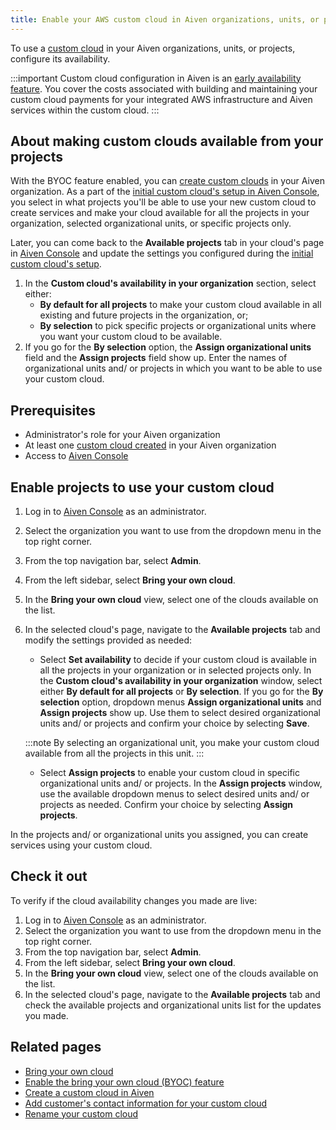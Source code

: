 ```yaml
---
title: Enable your AWS custom cloud in Aiven organizations, units, or projects
---
```


To use a [custom cloud](/docs/platform/concepts/byoc) in your Aiven organizations, units, or projects, configure its availability.

:::important
Custom cloud configuration in Aiven is an
[early availability feature](/docs/platform/concepts/beta_services). You cover the costs associated with building and
maintaining your custom cloud payments for your integrated AWS
infrastructure and Aiven services within the custom cloud.
:::

## About making custom clouds available from your projects

With the BYOC feature enabled, you can
[create custom clouds](/docs/platform/howto/byoc/create-custom-cloud) in your Aiven organization. As a part of the
[initial custom cloud's setup in Aiven Console](/docs/platform/howto/byoc/create-custom-cloud), you select in what projects you'll be able to use your new
custom cloud to create services and make your
cloud available for all the projects in your organization, selected
organizational units, or specific projects only.

Later, you can come back to the **Available projects** tab in your
cloud's page in [Aiven Console](https://console.aiven.io/) and update
the settings you configured during the
[initial custom cloud's setup](/docs/platform/howto/byoc/create-custom-cloud).

1.  In the **Custom cloud's availability in your organization**
    section, select either:
    - **By default for all projects** to make your custom cloud
      available in all existing and future projects in the
      organization, or;
    - **By selection** to pick specific projects or organizational
      units where you want your custom cloud to be available.
1.  If you go for the **By selection** option, the **Assign
    organizational units** field and the **Assign projects** field show
    up. Enter the names of organizational units and/ or projects in
    which you want to be able to use your custom cloud.

## Prerequisites

-  Administrator's role for your Aiven organization
-  At least one
   [custom cloud created](/docs/platform/howto/byoc/create-custom-cloud) in your Aiven organization
-  Access to [Aiven Console](https://console.aiven.io/)

## Enable projects to use your custom cloud

1.  Log in to [Aiven Console](https://console.aiven.io/) as an
    administrator.

1.  Select the organization you want to use from the dropdown menu in
    the top right corner.

1.  From the top navigation bar, select **Admin**.

1.  From the left sidebar, select **Bring your own cloud**.

1.  In the **Bring your own cloud** view, select one of the clouds
    available on the list.

1.  In the selected cloud's page, navigate to the **Available
    projects** tab and modify the settings provided as needed:

    -   Select **Set availability** to decide if your custom cloud is
        available in all the projects in your organization or in
        selected projects only. In the **Custom cloud's availability in
        your organization** window, select either **By default for all
        projects** or **By selection**. If you go for the **By
        selection** option, dropdown menus **Assign organizational
        units** and **Assign projects** show up. Use them to select
        desired organizational units and/ or projects and confirm your
        choice by selecting **Save**.

    :::note
    By selecting an organizational unit, you make your custom cloud
    available from all the projects in this unit.
    :::

    -   Select **Assign projects** to enable your custom cloud in
        specific organizational units and/ or projects. In the **Assign
        projects** window, use the available dropdown menus to select
        desired units and/ or projects as needed. Confirm your choice by
        selecting **Assign projects**.

In the projects and/ or organizational units you assigned, you can
create services using your custom cloud.

## Check it out

To verify if the cloud availability changes you made are live:

1.  Log in to [Aiven Console](https://console.aiven.io/) as an
    administrator.
1.  Select the organization you want to use from the dropdown menu in
    the top right corner.
1.  From the top navigation bar, select **Admin**.
1.  From the left sidebar, select **Bring your own cloud**.
1.  In the **Bring your own cloud** view, select one of the clouds
    available on the list.
1.  In the selected cloud's page, navigate to the **Available
    projects** tab and check the available projects and organizational
    units list for the updates you made.

## Related pages

-   [Bring your own cloud](/docs/platform/concepts/byoc)
-   [Enable the bring your own cloud (BYOC) feature](/docs/platform/howto/byoc/enable-byoc)
-   [Create a custom cloud in Aiven](/docs/platform/howto/byoc/create-custom-cloud)
-   [Add customer's contact information for your custom cloud](/docs/platform/howto/byoc/add-customer-info-custom-cloud)
-   [Rename your custom cloud](/docs/platform/howto/byoc/rename-custom-cloud)
